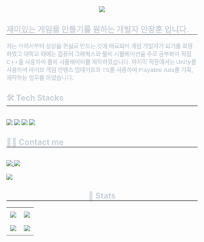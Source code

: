 <div align= "center">
    <img src="https://capsule-render.vercel.app/api?type=waving&color=gradient&height=120&text=&animation=&fontColor=000000&fontSize=70" />
    </div>
    <div style="text-align: left;"> 
    <h2 style="border-bottom: 1px solid #21262d; color: #c9d1d9;"> 재미있는 게임을 만들기를 원하는 개발자  안장훈 입니다. </h2>  
    <div style="font-weight: 700; font-size: 15px; text-align: left; color: #c9d1d9;"> 저는 어려서부터 상상을 현실로 만드는 것에 매료되어 게임 개발자가 되기를 희망하였고 대학교 때에는 컴퓨터 그래픽스와 물리 시뮬레이션을 주로 공부하여 직접 C++을 사용하여 물리 시뮬레이터를 제작하였습니다. 마지막 직장에서는 Unity를 사용하여 라이브 게임 컨텐츠 업데이트와 TS를 사용하여 Playable Ads를 기획, 제작하는 업무를 하였습니다. </div> 
    </div>
    <div style="text-align: left;">
    <h2 style="border-bottom: 1px solid #21262d; color: #c9d1d9;"> 🛠️ Tech Stacks </h2> <br> 
    <div style="margin: ; text-align: left;" "text-align: left;"> 
      <img src="https://img.shields.io/badge/C++-00599C?style=for-the-badge&logo=C%2B%2B&logoColor=white">
      <img src="https://img.shields.io/badge/c%23-%23239120.svg?style=for-the-badge&logo=csharp&logoColor=white">
      <img src="https://img.shields.io/badge/unity-%23000000.svg?style=for-the-badge&logo=unity&logoColor=white">
      <img src="https://img.shields.io/badge/unrealengine-%23313131.svg?style=for-the-badge&logo=unrealengine&logoColor=white">
    </div>
    </div>
    <div style="text-align: left;">
    <h2 style="border-bottom: 1px solid #21262d; color: #c9d1d9;"> 🧑‍💻 Contact me </h2> <br> 
    <div style="text-align: left;"> <a href=https://pig-tag.tistory.com/> <img src="https://img.shields.io/badge/Tistory-000000?style=for-the-badge&logo=Tistory&logoColor=white&link=https://pig-tag.tistory.com/"> </a>
         <a href=mailto:wkdgns135@gmail.com> <img src="https://img.shields.io/badge/Gmail-EA4335?style=for-the-badge&logo=Gmail&logoColor=white&link=mailto:wkdgns135@gmail.com"> </a>
          </div>  <br> 
    <div style="text-align: left;"> <a href="https://hits.seeyoufarm.com"> <img src="https://hits.seeyoufarm.com/api/count/incr/badge.svg?url=https%3A%2F%2Fgithub.com%2Fwkdgns135%2F&count_bg=%23000000&title_bg=%23000000&icon=github.svg&icon_color=%23FFFFFF&title=GitHub&edge_flat=false"/></a>
       </div> 
    </div>
    <div style="text-align: center;"> 
      <h2 style="border-bottom: 1px solid #21262d; color: #c9d1d9;">🏅 Stats</h2>
      <table style="margin: 0 auto; text-align: center;">
        <tr>
          <td style="padding: 10px; vertical-align: middle;">
            <img src="https://github-readme-stats.vercel.app/api?username=wkdgns135&theme=radical&show_icons=true"/>
          </td>
          <td style="padding: 10px; vertical-align: middle;">
            <img src="https://github-readme-stats.vercel.app/api/top-langs/?username=wkdgns135&layout=compact&bg_color=180,000000,&title_color=000000&text_color=000000"/>
          </td>
        </tr>
        <tr>
          <td style="padding: 10px; vertical-align: middle;">
            <img src="http://mazassumnida.wtf/api/v2/generate_badge?boj=wkdgns135"/>
          </td>
          <td style="padding: 10px; vertical-align: middle;">
            <img src="http://mazandi.herokuapp.com/api?handle=wkdgns135&theme=warm"/>
          </td>
        </tr>
      </table>
    </div>
    </div>
    
